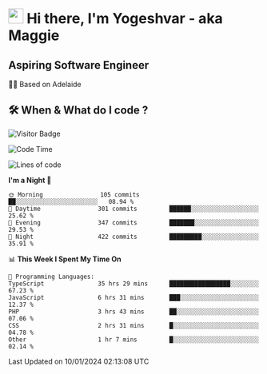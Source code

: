 <h1><img src="https://emojis.slackmojis.com/emojis/images/1531849430/4246/blob-sunglasses.gif?1531849430" width="30"/> Hi there, I'm Yogeshvar - aka Maggie</h1>

## Aspiring Software Engineer
🏂🏻  Based on Adelaide 

## 🛠 When & What do I code ?  

![Visitor Badge](https://visitor-badge.feriirawann.repl.co?username=yogeshvar&repo=yogeshvar&label=Visitors&style=plastic&color=%23457BFF&contentType=svg)

<!--START_SECTION:waka-->
![Code Time](http://img.shields.io/badge/Code%20Time-2%2C546%20hrs%2054%20mins-blue)

![Lines of code](https://img.shields.io/badge/From%20Hello%20World%20I%27ve%20Written-4.0%20million%20lines%20of%20code-blue)

**I'm a Night 🦉** 

```text
🌞 Morning                105 commits         ██░░░░░░░░░░░░░░░░░░░░░░░   08.94 % 
🌆 Daytime                301 commits         ██████░░░░░░░░░░░░░░░░░░░   25.62 % 
🌃 Evening                347 commits         ███████░░░░░░░░░░░░░░░░░░   29.53 % 
🌙 Night                  422 commits         █████████░░░░░░░░░░░░░░░░   35.91 % 
```


📊 **This Week I Spent My Time On** 

```text
💬 Programming Languages: 
TypeScript               35 hrs 29 mins      █████████████████░░░░░░░░   67.23 % 
JavaScript               6 hrs 31 mins       ███░░░░░░░░░░░░░░░░░░░░░░   12.37 % 
PHP                      3 hrs 43 mins       ██░░░░░░░░░░░░░░░░░░░░░░░   07.06 % 
CSS                      2 hrs 31 mins       █░░░░░░░░░░░░░░░░░░░░░░░░   04.78 % 
Other                    1 hr 7 mins         █░░░░░░░░░░░░░░░░░░░░░░░░   02.14 % 
```


 Last Updated on 10/01/2024 02:13:08 UTC
<!--END_SECTION:waka-->
